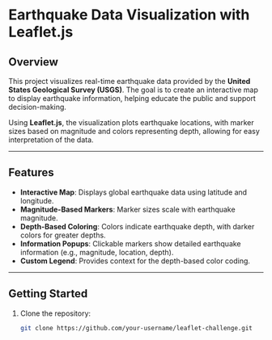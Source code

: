 # Earthquake Data Visualization with Leaflet.js

## Overview

This project visualizes real-time earthquake data provided by the **United States Geological Survey (USGS)**. The goal is to create an interactive map to display earthquake information, helping educate the public and support decision-making.

Using **Leaflet.js**, the visualization plots earthquake locations, with marker sizes based on magnitude and colors representing depth, allowing for easy interpretation of the data.

---

## Features

- **Interactive Map**: Displays global earthquake data using latitude and longitude.
- **Magnitude-Based Markers**: Marker sizes scale with earthquake magnitude.
- **Depth-Based Coloring**: Colors indicate earthquake depth, with darker colors for greater depths.
- **Information Popups**: Clickable markers show detailed earthquake information (e.g., magnitude, location, depth).
- **Custom Legend**: Provides context for the depth-based color coding.

---

## Getting Started

1. Clone the repository:
   ```bash
   git clone https://github.com/your-username/leaflet-challenge.git
